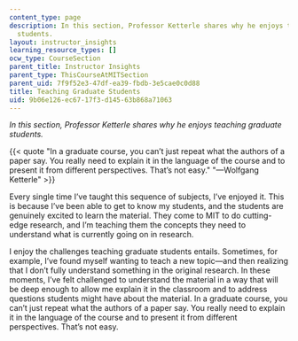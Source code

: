 ```yaml
---
content_type: page
description: In this section, Professor Ketterle shares why he enjoys teaching graduate
  students.
layout: instructor_insights
learning_resource_types: []
ocw_type: CourseSection
parent_title: Instructor Insights
parent_type: ThisCourseAtMITSection
parent_uid: 7f9f52e3-47df-ea39-fbdb-3e5cae0c0d88
title: Teaching Graduate Students
uid: 9b06e126-ec67-17f3-d145-63b868a71063
---
```


_In this section, Professor Ketterle shares why he enjoys teaching graduate students._

{{< quote "In a graduate course, you can’t just repeat what the authors of a paper say. You really need to explain it in the language of the course and to present it from different perspectives. That’s not easy." "—Wolfgang Ketterle" >}}

Every single time I’ve taught this sequence of subjects, I’ve enjoyed it. This is because I’ve been able to get to know my students, and the students are genuinely excited to learn the material. They come to MIT to do cutting-edge research, and I’m teaching them the concepts they need to understand what is currently going on in research.

I enjoy the challenges teaching graduate students entails. Sometimes, for example, I’ve found myself wanting to teach a new topic—and then realizing that I don’t fully understand something in the original research. In these moments, I’ve felt challenged to understand the material in a way that will be deep enough to allow me explain it in the classroom and to address questions students might have about the material. In a graduate course, you can’t just repeat what the authors of a paper say. You really need to explain it in the language of the course and to present it from different perspectives. That’s not easy.